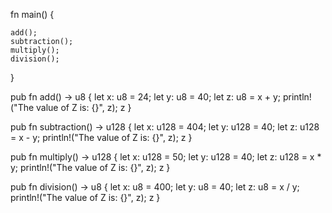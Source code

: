 fn main() {

    add();
    subtraction();
    multiply();
    division();

}

<!--Addition -->
pub fn add() -> u8 {
    let x: u8 = 24;
    let y: u8 = 40;
    let z: u8 = x + y;
    println!("The value of Z is: {}", z);
    z
}

 <!-- Subtraction -->
pub fn subtraction() -> u128 {
    let x: u128 = 404;
    let y: u128 = 40;
    let z: u128 = x - y;
    println!("The value of Z is: {}", z);
    z
}

<!--Multiplication -->
pub fn multiply() -> u128 {
    let x: u128 = 50;
    let y: u128 = 40;
    let z: u128 = x * y;
    println!("The value of Z is: {}", z);
    z
}

<!--Diision -->
pub fn division() -> u8 {
    let x: u8 = 400;
    let y: u8 = 40;
    let z: u8 = x / y;
    println!("The value of Z is: {}", z);
    z
}
